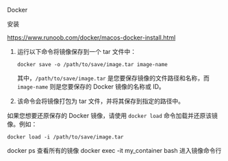 Docker

安装

https://www.runoob.com/docker/macos-docker-install.html





1.  运行以下命令将镜像保存到一个 tar 文件中：

    ```
    docker save -o /path/to/save/image.tar image-name
    ```

    其中，`/path/to/save/image.tar` 是您要保存镜像的文件路径和名称，而 `image-name` 则是您要保存的 Docker 镜像的名称或 ID。

2.  该命令会将镜像打包为 tar 文件，并将其保存到指定的路径中。

如果您想要还原保存的 Docker 镜像，请使用 `docker load` 命令加载并还原该镜像。例如：

```
docker load -i /path/to/save/image.tar
```

docker ps 查看所有的镜像
docker exec -it my_container bash 进入镜像命令行